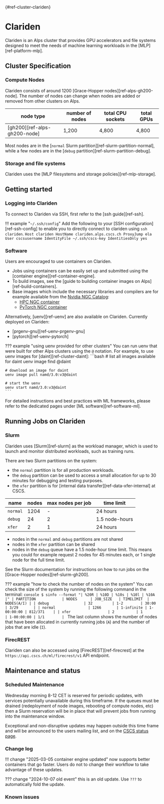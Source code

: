 [](){#ref-cluster-clariden}
# Clariden

Clariden is an Alps cluster that provides GPU accelerators and file systems designed to meet the needs of machine learning workloads in the [MLP][ref-platform-mlp].

## Cluster Specification

### Compute Nodes

Clariden consists of around 1200 [Grace-Hopper nodes][ref-alps-gh200-node].
The number of nodes can change when nodes are added or removed from other clusters on Alps.

| node type | number of nodes | total CPU sockets | total GPUs |
|-----------|--------| ----------------- | ---------- |
| [gh200][ref-alps-gh200-node] | 1,200 | 4,800 | 4,800 |

Most nodes are in the [`normal` Slurm partition][ref-slurm-partition-normal], while a few nodes are in the [`debug` partition][ref-slurm-partition-debug].

### Storage and file systems

Clariden uses the [MLP filesystems and storage policies][ref-mlp-storage].

## Getting started

### Logging into Clariden

To connect to Clariden via SSH, first refer to the [ssh guide][ref-ssh].

!!! example "`~/.ssh/config`"
    Add the following to your [SSH configuration][ref-ssh-config] to enable you to directly connect to clariden using `ssh clariden`.
    ```
    Host clariden
        HostName clariden.alps.cscs.ch
        ProxyJump ela
        User cscsusername
        IdentityFile ~/.ssh/cscs-key
        IdentitiesOnly yes
    ```
### Software

Users are encouraged to use containers on Clariden.

* Jobs using containers can be easily set up and submitted using the [container engine][ref-container-engine].
* To build images, see the [guide to building container images on Alps][ref-build-containers].
* Base images which include the necessary libraries and compilers are for example available from the [Nvidia NGC Catalog](https://catalog.ngc.nvidia.com/containers):
    * [HPC NGC container](https://catalog.ngc.nvidia.com/orgs/nvidia/containers/nvhpc)
    * [PyTorch NGC container](https://catalog.ngc.nvidia.com/orgs/nvidia/containers/pytorch)

Alternatively, [uenv][ref-uenv] are also available on Clariden. Currently deployed on Clariden:

* [prgenv-gnu][ref-uenv-prgenv-gnu]
* [pytorch][ref-uenv-pytorch]

??? example "using uenv provided for other clusters"
    You can run uenv that were built for other Alps clusters using the `@` notation.
    For example, to use uenv images for [daint][ref-cluster-daint]:
    ```bash
    # list all images available for daint
    uenv image find @daint

    # download an image for daint
    uenv image pull namd/3.0:v3@daint

    # start the uenv
    uenv start namd/3.0:v3@daint
    ```

For detailed instructions and best practices with ML frameworks, please refer to the dedicated pages under [ML software][ref-software-ml].

## Running Jobs on Clariden

### Slurm

Clariden uses [Slurm][ref-slurm] as the workload manager, which is used to launch and monitor distributed workloads, such as training runs.

There are two Slurm partitions on the system:

* the `normal` partition is for all production workloads.
* the `debug` partition can be used to access a small allocation for up to 30 minutes for debugging and testing purposes.
* the `xfer` partition is for [internal data transfer][ref-data-xfer-internal] at CSCS.

| name | nodes  | max nodes per job | time limit |
| --   | --     | --                | -- |
| `normal` | 1204       | -    | 24 hours |
| `debug`  | 24         | 2    | 1.5 node-hours |
| `xfer`   | 2          | 1    | 24 hours |

* nodes in the `normal` and `debug` partitions are not shared
* nodes in the `xfer` partition can be shared
* nodes in the `debug` queue have a 1.5 node-hour time limit. This means you could for example request 2 nodes for 45 minutes each, or 1 single node for the full time limit.

See the Slurm documentation for instructions on how to run jobs on the [Grace-Hopper nodes][ref-slurm-gh200].

??? example "how to check the number of nodes on the system"
    You can check the size of the system by running the following command in the terminal:
    ```console
    $ sinfo --format "| %20R | %10D | %10s | %10l | %10A |"
    | PARTITION            | NODES      | JOB_SIZE   | TIMELIMIT  | NODES(A/I) |
    | debug                | 32         | 1-2        | 30:00      | 3/29       |
    | normal               | 1266       | 1-infinite | 1-00:00:00 | 812/371    |
    | xfer                 | 2          | 1          | 1-00:00:00 | 1/1        |
    ```
    The last column shows the number of nodes that have been allocated in currently running jobs (`A`) and the number of jobs that are idle (`I`).

### FirecREST

Clariden can also be accessed using [FirecREST][ref-firecrest] at the `https://api.cscs.ch/ml/firecrest/v1` API endpoint.

## Maintenance and status

### Scheduled Maintenance

Wednesday morning 8-12 CET is reserved for periodic updates, with services potentially unavailable during this timeframe. If the queues must be drained (redeployment of node images, rebooting of compute nodes, etc) then a Slurm reservation will be in place that will prevent jobs from running into the maintenance window. 

Exceptional and non-disruptive updates may happen outside this time frame and will be announced to the users mailing list, and on the [CSCS status page](https://status.cscs.ch).

### Change log

!!! change "2025-03-05 container engine updated"
    now supports better containers that go faster. Users do not to change their workflow to take advantage of these updates.

??? change "2024-10-07 old event"
    this is an old update. Use `???` to automatically fold the update.

### Known issues

